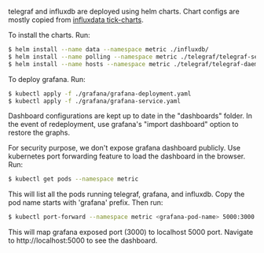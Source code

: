 telegraf and influxdb are deployed using helm charts. Chart configs are mostly copied from [influxdata tick-charts](https://github.com/influxdata/tick-charts).

To install the charts. Run:
```bash
$ helm install --name data --namespace metric ./influxdb/
$ helm install --name polling --namespace metric ./telegraf/telegraf-service/
$ helm install --name hosts --namespace metric ./telegraf/telegraf-daemonset/
```
To deploy grafana. Run:

```bash
$ kubectl apply -f ./grafana/grafana-deployment.yaml
$ kubectl apply -f ./grafana/grafana-service.yaml
```

Dashboard configurations are kept up to date in the "dashboards" folder. In the event of redeployment, use grafana's "import dashboard" option to restore the graphs.

For security purpose, we don't expose grafana dashboard publicly. Use kubernetes port forwarding feature to load the dashboard in the browser. Run:

```bash
$ kubectl get pods --namespace metric
```

This will list all the pods running telegraf, grafana, and influxdb. Copy the pod name starts with 'grafana' prefix. Then run:

```bash
$ kubectl port-forward --namespace metric <grafana-pod-name> 5000:3000
```

This will map grafana exposed port (3000) to localhost 5000 port. Navigate to http://localhost:5000 to see the dashboard.